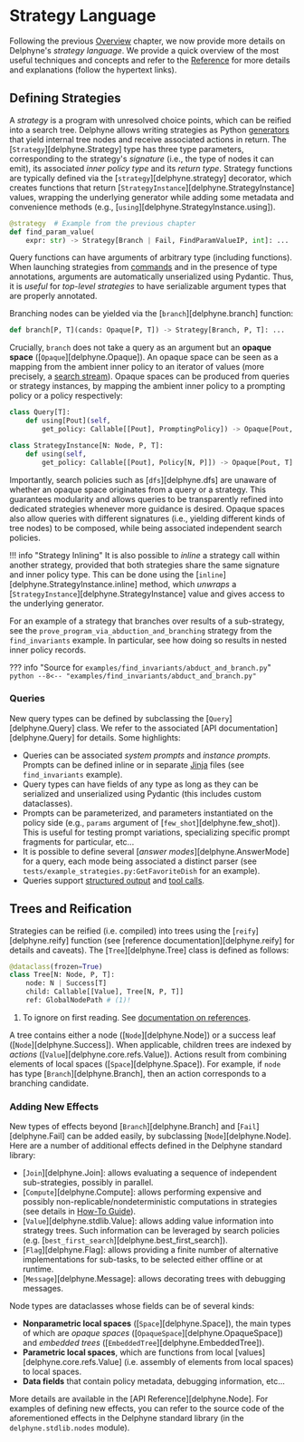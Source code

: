 # Strategy Language

Following the previous [Overview](./overview.md) chapter, we now provide more details on Delphyne's _strategy language_. We provide a quick overview of the most useful techniques and concepts and refer to the [Reference](../reference/strategies/trees.md) for more details and explanations (follow the hypertext links).

## Defining Strategies

A _strategy_ is a program with unresolved choice points, which can be reified into a search tree. Delphyne allows writing strategies as Python [generators](https://wiki.python.org/moin/Generators) that yield internal tree nodes and receive associated actions in return. The [`Strategy`][delphyne.Strategy] type has three type parameters, corresponding to the strategy's _signature_ (i.e., the type of nodes it can emit), its associated _inner policy type_ and its _return type_. Strategy functions are typically defined via the [`strategy`][delphyne.strategy] decorator, which creates functions that return [`StrategyInstance`][delphyne.StrategyInstance] values, wrapping the underlying generator while adding some metadata and convenience methods (e.g., [`using`][delphyne.StrategyInstance.using]).

```py
@strategy  # Example from the previous chapter
def find_param_value(
    expr: str) -> Strategy[Branch | Fail, FindParamValueIP, int]: ...
```

Query functions can have arguments of arbitrary type (including functions). When launching strategies from [commands](./extension.md#commands) and in the presence of type annotations, arguments are automatically unserialized using Pydantic. Thus, it is _useful_ for _top-level strategies_ to have serializable argument types that are properly annotated.

Branching nodes can be yielded via the [`branch`][delphyne.branch] function:
<!-- , whose type is worth examining (we ignore some optional arguments): -->

```py
def branch[P, T](cands: Opaque[P, T]) -> Strategy[Branch, P, T]: ...
```

Crucially, `branch` does not take a query as an argument but an **opaque space** ([`Opaque`][delphyne.Opaque]). An opaque space can be seen as a mapping from the ambient inner policy to an iterator of values (more precisely, a [search stream](./policies.md)). Opaque spaces can be produced from queries or strategy instances, by mapping the ambient inner policy to a prompting policy or a policy respectively:

```py
class Query[T]:
    def using[Pout](self,
        get_policy: Callable[[Pout], PromptingPolicy]) -> Opaque[Pout, T]: ...

class StrategyInstance[N: Node, P, T]:
    def using(self,
        get_policy: Callable[[Pout], Policy[N, P]]) -> Opaque[Pout, T]: ...
```

Importantly, search policies such as [`dfs`][delphyne.dfs] are unaware of whether an opaque space originates from a query or a strategy. This guarantees modularity and allows queries to be transparently refined into dedicated strategies whenever more guidance is desired. Opaque spaces also allow queries with different signatures (i.e., yielding different kinds of tree nodes) to be composed, while being associated independent search policies.

!!! info "Strategy Inlining"
    It is also possible to _inline_ a strategy call within another strategy, provided that both strategies share the same signature and inner policy type. This can be done using the [`inline`][delphyne.StrategyInstance.inline] method, which _unwraps_ a [`StrategyInstance`][delphyne.StrategyInstance] value and gives access to the underlying generator.

For an example of a strategy that branches over results of a sub-strategy, see the `prove_program_via_abduction_and_branching` strategy from the `find_invariants` example. In particular, see how doing so results in nested inner policy records.

??? info "Source for `examples/find_invariants/abduct_and_branch.py`"
    ```python
    --8<-- "examples/find_invariants/abduct_and_branch.py"
    ```

### Queries

New query types can be defined by subclassing the [`Query`][delphyne.Query] class. We refer to the associated [API documentation][delphyne.Query] for details. Some highlights:

- Queries can be associated _system prompts_ and _instance prompts_. Prompts can be defined inline or in separate [Jinja](https://jinja.palletsprojects.com/en/stable/) files (see `find_invariants` example).
- Query types can have fields of any type as long as they can be serialized and unserialized using Pydantic (this includes custom dataclasses).
- Prompts can be parameterized, and parameters instantiated on the policy side (e.g., `params` argument of [`few_shot`][delphyne.few_shot]). This is useful for testing prompt variations, specializing specific prompt fragments for particular, etc...
- It is possible to define several [_answer modes_][delphyne.AnswerMode] for a query, each mode being associated a distinct parser (see `tests/example_strategies.py:GetFavoriteDish` for an example).
- Queries support [structured output](https://platform.openai.com/docs/guides/structured-outputs) and [tool calls](https://platform.openai.com/docs/guides/function-calling).


## Trees and Reification

Strategies can be reified (i.e. compiled) into trees using the [`reify`][delphyne.reify] function (see [reference documentation][delphyne.reify] for details and caveats). The [`Tree`][delphyne.Tree] class is defined as follows:

```py
@dataclass(frozen=True)
class Tree[N: Node, P, T]:
    node: N | Success[T]
    child: Callable[[Value], Tree[N, P, T]]
    ref: GlobalNodePath # (1)!
```

1. To ignore on first reading. See [documentation on references](../reference/strategies/traces.md).

A tree contains either a node ([`Node`][delphyne.Node]) or a success leaf ([`Node`][delphyne.Success]). When applicable, children trees are indexed by _actions_ ([`Value`][delphyne.core.refs.Value]). Actions result from combining elements of local spaces ([`Space`][delphyne.Space]). For example, if `node` has type [`Branch`][delphyne.Branch], then an action corresponds to a branching candidate.

### Adding New Effects

New types of effects beyond [`Branch`][delphyne.Branch] and [`Fail`][delphyne.Fail] can be added easily, by subclassing [`Node`][delphyne.Node]. Here are a number of additional effects defined in the Delphyne standard library:

- [`Join`][delphyne.Join]: allows evaluating a sequence of independent sub-strategies, possibly in parallel.
- [`Compute`][delphyne.Compute]: allows performing expensive and possibly non-replicable/nondeterministic computations in strategies (see details in [How-To Guide](../how-to-guides.md#compute)).
- [`Value`][delphyne.stdlib.Value]: allows adding value information into strategy trees. Such information can be leveraged by search policies (e.g. [`best_first_search`][delphyne.best_first_search]).
- [`Flag`][delphyne.Flag]: allows providing a finite number of alternative implementations for sub-tasks, to be selected either offline or at runtime.
- [`Message`][delphyne.Message]: allows decorating trees with debugging messages.

Node types are dataclasses whose fields can be of several kinds:

- **Nonparametric local spaces** ([`Space`][delphyne.Space]), the main types of which are _opaque spaces_ ([`OpaqueSpace`][delphyne.OpaqueSpace]) and _embedded trees_ ([`EmbeddedTree`][delphyne.EmbeddedTree]).
- **Parametric local spaces**, which are functions from local [values][delphyne.core.refs.Value] (i.e. assembly of elements from local spaces) to local spaces.
- **Data fields** that contain policy metadata, debugging information, etc...

More details are available in the [API Reference][delphyne.Node]. For examples of defining new effects, you can refer to the source code of the aforementioned effects in the Delphyne standard library (in the `delphyne.stdlib.nodes` module).